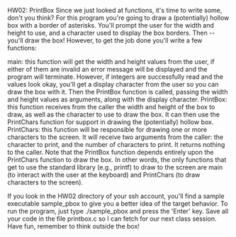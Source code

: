 HW02: PrintBox
Since we just looked at functions, it's time to write some, don't you think? For this program you're going to draw a (potentially) hollow box with a border of asterisks. You'll prompt the user for the width and height to use, and a character used to display the box borders. Then -- you'll draw the box! However, to get the job done you'll write a few functions:

main: this function will get the width and height values from the user, if either of them are invalid an error message will be displayed and the program will terminate. However, if integers are successfully read and the values look okay, you'll get a display character from the user so you can draw the box with it. Then the PrintBox function is called, passing the width and height values as arguments, along with the display character.
PrintBox: this function receives from the caller the width and height of the box to draw, as well as the character to use to draw the box. It can then use the PrintChars function for support in drawing the (potentially) hollow box.
PrintChars: this function will be responsible for drawing one or more characters to the screen. It will receive two arguments from the caller: the character to print, and the number of characters to print. It returns nothing to the caller.
Note that the PrintBox function depends entirely upon the PrintChars function to draw the box. In other words, the only functions that get to use the standard library (e.g., printf) to draw to the screen are main (to interact with the user at the keyboard) and PrintChars (to draw characters to the screen).

If you look in the HW02 directory of your ssh account, you'll find a sample executable sample_pbox to give you a better idea of the target behavior. To run the program, just type ./sample_pbox and press the 'Enter' key. Save all your code in the file printbox.c so I can fetch for our next class session. Have fun, remember to think outside the box!

